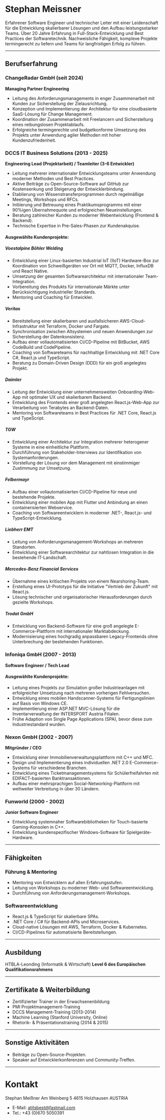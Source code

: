 # **Stephan Meissner**

Erfahrener Software Engineer und technischer Leiter mit einer Leidenschaft für die Entwicklung skalierbarer Lösungen und den Aufbau leistungsstarker Teams. Über 20 Jahre Erfahrung in Full-Stack-Entwicklung und Best Practices der Softwaretechnik. Nachweisliche Fähigkeit, komplexe Projekte termingerecht zu liefern und Teams für langfristigen Erfolg zu führen.

---

## **Berufserfahrung**

### **ChangeRadar GmbH** (seit 2024)
**Managing Partner Engineering**
- Leitung des Anforderungsmanagements in enger Zusammenarbeit mit Kunden zur Sicherstellung der Zielausrichtung.
- Konzeption und Implementierung der Architektur für eine cloudbasierte SaaS-Lösung für Change Management.
- Koordination der Zusammenarbeit mit Freelancern und Sicherstellung eines reibungslosen Projektablaufs.
- Erfolgreiche termingerechte und budgetkonforme Umsetzung des Projekts unter Anwendung agiler Methoden mit hoher Kundenzufriedenheit.

### **DCCS IT Business Solutions** (2013 - 2025)
**Engineering Lead (Projektarbeit) / Teamleiter (3-6 Entwickler)**
- Leitung mehrerer internationaler Entwicklungsteams unter Anwendung moderner Methoden und Best Practices.
- Aktive Beiträge zu Open-Source-Software auf GitHub zur Kostensenkung und Steigerung der Entwicklerbindung.
- Etablierung von Wissenstransferprogrammen durch regelmäßige Meetings, Workshops und RFCs.
- Initiierung und Betreuung eines Praktikumsprogramms mit einer 90%igen Übernahmequote und erfolgreichen Neueinstellungen.
- Beratung zahlreicher Kunden zu moderner Webentwicklung (Frontend & Backend).
- Technische Expertise in Pre-Sales-Phasen zur Kundenakquise.

#### **Ausgewählte Kundenprojekte:**

##### **Voestalpine Böhler Welding**
- Entwicklung einer Linux-basierten Industrial IoT (IIoT) Hardware-Box zur Koordination von Schweißgeräten vor Ort mit MQTT, Docker, InfluxDB und React Native.
- Umsetzung der gesamten Softwarearchitektur mit internationaler Team-Integration.
- Vorbereitung des Produkts für internationale Märkte unter Berücksichtigung industrieller Standards.
- Mentoring und Coaching für Entwickler.

##### **Veritas**
- Bereitstellung einer skalierbaren und ausfallsicheren AWS-Cloud-Infrastruktur mit Terraform, Docker und Fargate.
- Synchronisation zwischen Altsystemen und neuen Anwendungen zur Sicherstellung der Datenkonsistenz.
- Aufbau einer vollautomatisierten CI/CD-Pipeline mit BitBucket, AWS CodeBuild und CodePipeline.
- Coaching von Softwareteams für nachhaltige Entwicklung mit .NET Core C#, React.js und TypeScript.
- Beratung zu Domain-Driven Design (DDD) für ein groß angelegtes Projekt.

##### **Daimler**
- Leitung der Entwicklung einer unternehmensweiten Onboarding-Web-App mit optimaler UX und skalierbarem Backend.
- Entwicklung des Frontends einer groß angelegten React.js-Web-App zur Verarbeitung von Terabytes an Backend-Daten.
- Mentoring von Softwareteams in Best Practices für .NET Core, React.js und TypeScript.

##### **TGW**
- Entwicklung einer Architektur zur Integration mehrerer heterogener Systeme in eine einheitliche Plattform.
- Durchführung von Stakeholder-Interviews zur Identifikation von Systemanforderungen.
- Vorstellung der Lösung vor dem Management mit einstimmiger Zustimmung zur Umsetzung.

##### **Felbermayr**
- Aufbau einer vollautomatisierten CI/CD-Pipeline für neue und bestehende Projekte.
- Entwicklung einer mobilen App mit Flutter und Anbindung an einen containerisierten Webservice.
- Coaching von Softwareentwicklern in moderner .NET-, React.js- und TypeScript-Entwicklung.

##### **Liebherr EMT**
- Leitung von Anforderungsmanagement-Workshops an mehreren Standorten.
- Entwicklung einer Softwarearchitektur zur nahtlosen Integration in die bestehende IT-Landschaft.

##### **Mercedes-Benz Financial Services**
- Übernahme eines kritischen Projekts von einem Nearshoring-Team.
- Erstellung eines UI-Prototyps für die Initiative "Vertrieb der Zukunft" mit React.js.
- Lösung technischer und organisatorischer Herausforderungen durch gezielte Workshops.

##### **Trodat GmbH**
- Entwicklung von Backend-Software für eine groß angelegte E-Commerce-Plattform mit internationaler Marktabdeckung.
- Modernisierung eines hochgradig anpassbaren Legacy-Frontends ohne Unterbrechung der bestehenden Funktionen.

### **Infoniqa GmbH** (2007 - 2013)
**Software Engineer / Tech Lead**

#### **Ausgewählte Kundenprojekte:**
- Leitung eines Projekts zur Simulation großer Industrieanlagen mit erfolgreicher Umsetzung nach mehreren vorherigen Fehlversuchen.
- Entwicklung eines mobilen Handscanner-Systems für Fertigungslinien auf Basis von Windows CE.
- Implementierung einer ASP.NET MVC-Lösung für die Inventarverwaltung der INTERSPORT Austria Filialen.
- Frühe Adaption von Single Page Applications (SPA), bevor diese zum Industriestandard wurden.

### **Nexon GmbH** (2002 - 2007)
**Mitgründer / CEO**
- Entwicklung einer Immobilienverwaltungsplattform mit C++ und MFC.
- Design und Implementierung eines individuellen .NET 2.0 E-Commerce-Systems für verschiedene Branchen.
- Entwicklung eines Ticketmanagementsystems für Schülerfreifahrten mit EDIFACT-basierten Banktransaktionen.
- Aufbau einer mehrsprachigen Social-Networking-Plattform mit weltweiter Verbreitung in über 30 Ländern.

### **Funworld** (2000 - 2002)
**Junior Software Engineer**
- Entwicklung systemnaher Softwarebibliotheken für Touch-basierte Gaming-Konsolen in C++.
- Entwicklung kundenspezifischer Windows-Software für Spielgeräte-Hardware.

---

## **Fähigkeiten**

### **Führung & Mentoring**
- Mentoring von Entwicklern auf allen Erfahrungsstufen.
- Leitung von Workshops zu moderner Web- und Softwareentwicklung.
- Durchführung von Anforderungsmanagement-Workshops.

### **Softwareentwicklung**
- React.js & TypeScript für skalierbare SPAs.
- .NET Core / C# für Backend-APIs und Microservices.
- Cloud-native Lösungen mit AWS, Terraform, Docker & Kubernetes.
- CI/CD-Pipelines für automatisierte Bereitstellungen.

---

## **Ausbildung**
HTBLA-Leonding (Informatik & Wirtschaft)
**Level 6 des Europäischen Qualifikationsrahmens**

---

## **Zertifikate & Weiterbildung**
- Zertifizierter Trainer in der Erwachsenenbildung
- PMI Projektmanagement-Training
- DCCS Management-Training (2013-2014)
- Machine Learning (Stanford University, Online)
- Rhetorik- & Präsentationstraining (2014 & 2015)

---

## **Sonstige Aktivitäten**
- Beiträge zu Open-Source-Projekten.
- Speaker auf Entwicklerkonferenzen und Community-Treffen.

---

# Kontakt

Stephan Meißner
Am Weinberg 5
4615 Holzhausen
AUSTRIA

- E-Mail: atitsbest@fastmail.com
- Tel.: +43 (0)670 5050391

